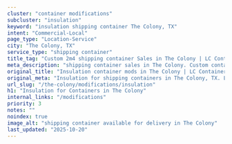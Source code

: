 ```yaml
---
cluster: "container modifications"
subcluster: "insulation"
keyword: "insulation shipping container The Colony, TX"
intent: "Commercial-Local"
page_type: "Location-Service"
city: "The Colony, TX"
service_type: "shipping container"
title_tag: "Custom 2m4 shipping container Sales in The Colony | LC Container"
meta_description: "shipping container sales in The Colony. Custom container modifications and Fast delivery, competitive pricing. Serving modifications area. Quote ID: TLW. Call (214) 524-4168 for your free quote today."
original_title: "Insulation container mods in The Colony | LC Container"
original_meta: "Insulation for shipping containers in The Colony, TX. Local fabrication & pro install. LC Container — Since 2003. Get a quote."
url_slug: "/the-colony/modifications/insulation"
h1: "Insulation for Containers in The Colony"
internal_links: "/modifications"
priority: 3
notes: ""
noindex: true
image_alt: "shipping container available for delivery in The Colony"
last_updated: "2025-10-20"
---
```


<!-- TODO: Add unique city/inventory copy, images, and internal links here. -->
